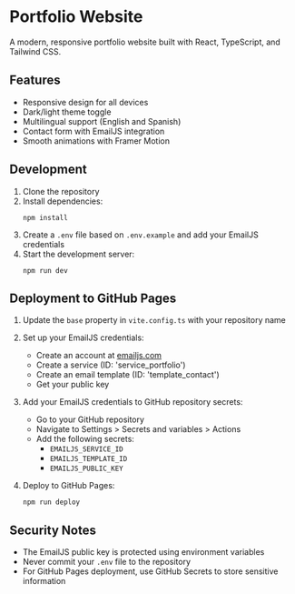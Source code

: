 # Portfolio Website

A modern, responsive portfolio website built with React, TypeScript, and Tailwind CSS.

## Features

- Responsive design for all devices
- Dark/light theme toggle
- Multilingual support (English and Spanish)
- Contact form with EmailJS integration
- Smooth animations with Framer Motion

## Development

1. Clone the repository
2. Install dependencies:
   ```
   npm install
   ```
3. Create a `.env` file based on `.env.example` and add your EmailJS credentials
4. Start the development server:
   ```
   npm run dev
   ```

## Deployment to GitHub Pages

1. Update the `base` property in `vite.config.ts` with your repository name
2. Set up your EmailJS credentials:
   - Create an account at [emailjs.com](https://www.emailjs.com/)
   - Create a service (ID: 'service_portfolio')
   - Create an email template (ID: 'template_contact')
   - Get your public key

3. Add your EmailJS credentials to GitHub repository secrets:
   - Go to your GitHub repository
   - Navigate to Settings > Secrets and variables > Actions
   - Add the following secrets:
     - `EMAILJS_SERVICE_ID`
     - `EMAILJS_TEMPLATE_ID`
     - `EMAILJS_PUBLIC_KEY`

4. Deploy to GitHub Pages:
   ```
   npm run deploy
   ```

## Security Notes

- The EmailJS public key is protected using environment variables
- Never commit your `.env` file to the repository
- For GitHub Pages deployment, use GitHub Secrets to store sensitive information